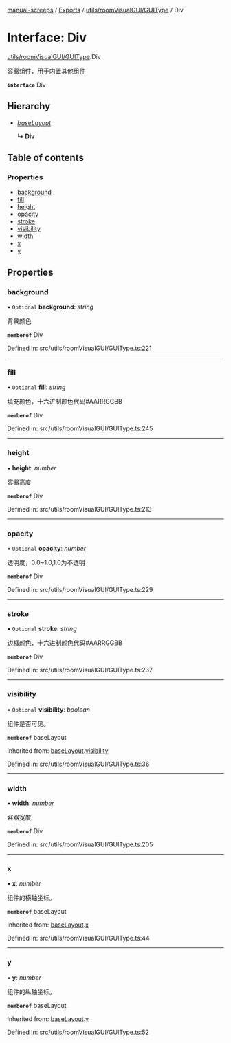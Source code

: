 [manual-screeps](../README.md) / [Exports](../modules.md) / [utils/roomVisualGUI/GUIType](../modules/utils_roomvisualgui_guitype.md) / Div

# Interface: Div

[utils/roomVisualGUI/GUIType](../modules/utils_roomvisualgui_guitype.md).Div

容器组件，用于内置其他组件

**`interface`** Div

## Hierarchy

- [*baseLayout*](utils_roomvisualgui_guitype.baselayout.md)

  ↳ **Div**

## Table of contents

### Properties

- [background](utils_roomvisualgui_guitype.div.md#background)
- [fill](utils_roomvisualgui_guitype.div.md#fill)
- [height](utils_roomvisualgui_guitype.div.md#height)
- [opacity](utils_roomvisualgui_guitype.div.md#opacity)
- [stroke](utils_roomvisualgui_guitype.div.md#stroke)
- [visibility](utils_roomvisualgui_guitype.div.md#visibility)
- [width](utils_roomvisualgui_guitype.div.md#width)
- [x](utils_roomvisualgui_guitype.div.md#x)
- [y](utils_roomvisualgui_guitype.div.md#y)

## Properties

### background

• `Optional` **background**: *string*

背景颜色

**`memberof`** Div

Defined in: src/utils/roomVisualGUI/GUIType.ts:221

___

### fill

• `Optional` **fill**: *string*

填充颜色，十六进制颜色代码#AARRGGBB

**`memberof`** Div

Defined in: src/utils/roomVisualGUI/GUIType.ts:245

___

### height

• **height**: *number*

容器高度

**`memberof`** Div

Defined in: src/utils/roomVisualGUI/GUIType.ts:213

___

### opacity

• `Optional` **opacity**: *number*

透明度，0.0~1.0,1.0为不透明

**`memberof`** Div

Defined in: src/utils/roomVisualGUI/GUIType.ts:229

___

### stroke

• `Optional` **stroke**: *string*

边框颜色，十六进制颜色代码#AARRGGBB

**`memberof`** Div

Defined in: src/utils/roomVisualGUI/GUIType.ts:237

___

### visibility

• `Optional` **visibility**: *boolean*

组件是否可见。

**`memberof`** baseLayout

Inherited from: [baseLayout](utils_roomvisualgui_guitype.baselayout.md).[visibility](utils_roomvisualgui_guitype.baselayout.md#visibility)

Defined in: src/utils/roomVisualGUI/GUIType.ts:36

___

### width

• **width**: *number*

容器宽度

**`memberof`** Div

Defined in: src/utils/roomVisualGUI/GUIType.ts:205

___

### x

• **x**: *number*

组件的横轴坐标。

**`memberof`** baseLayout

Inherited from: [baseLayout](utils_roomvisualgui_guitype.baselayout.md).[x](utils_roomvisualgui_guitype.baselayout.md#x)

Defined in: src/utils/roomVisualGUI/GUIType.ts:44

___

### y

• **y**: *number*

组件的纵轴坐标。

**`memberof`** baseLayout

Inherited from: [baseLayout](utils_roomvisualgui_guitype.baselayout.md).[y](utils_roomvisualgui_guitype.baselayout.md#y)

Defined in: src/utils/roomVisualGUI/GUIType.ts:52

